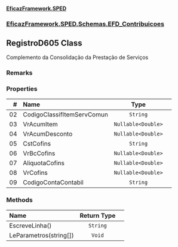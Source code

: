 #### [EficazFramework.SPED](EficazFrameworkSPED.md 'EficazFramework SPED')
### [EficazFramework.SPED.Schemas.EFD_Contribuicoes](EficazFramework.SPED.Schemas.EFD_Contribuicoes.md 'EficazFramework.SPED.Schemas.EFD_Contribuicoes')

## RegistroD605 Class

Complemento da Consolidação da Prestação de Serviços

### Remarks
### Properties

| # | Name | Type | |
| ---: | :--- | :---: | :--- |
| 02 | CodigoClassifItemServComun | `String` |  |
| 03 | VrAcumItem | `Nullable<Double>` |  |
| 04 | VrAcumDesconto | `Nullable<Double>` |  |
| 05 | CstCofins | `String` |  |
| 06 | VrBcCofins | `Nullable<Double>` |  |
| 07 | AliquotaCofins | `Nullable<Double>` |  |
| 08 | VrCofins | `Nullable<Double>` |  |
| 09 | CodigoContaContabil | `String` |  |
### Methods

| Name | Return Type | |
| :--- | :---: | :--- |
| EscreveLinha() | `String` |  |
| LeParametros(string[]) | `Void` |  |
